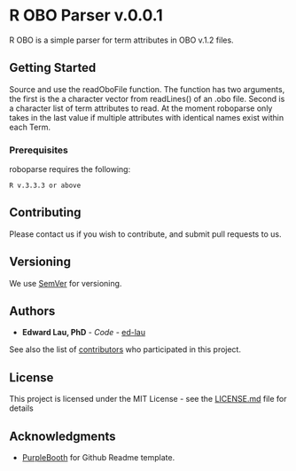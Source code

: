 # R OBO Parser v.0.0.1

R OBO is a simple parser for term attributes in OBO v.1.2 files.

## Getting Started

Source and use the readOboFile function. The function has two arguments, the first is the a character vector from readLines() of an .obo file. Second is a character list of term attributes to read. At the moment roboparse only takes in the last value if multiple attributes with identical names exist within each Term.


### Prerequisites

roboparse requires the following:

```
R v.3.3.3 or above

```


## Contributing

Please contact us if you wish to contribute, and submit pull requests to us.


## Versioning

We use [SemVer](http://semver.org/) for versioning.


## Authors

* **Edward Lau, PhD** - *Code* - [ed-lau](https://github.com/ed-lau)

See also the list of [contributors](https://github.com/ed-lau/roboparse/graphs/contributors) who participated in this project.


## License

This project is licensed under the MIT License - see the [LICENSE.md](LICENSE.md) file for details


## Acknowledgments

* [PurpleBooth](https://github.com/PurpleBooth) for Github Readme template.




